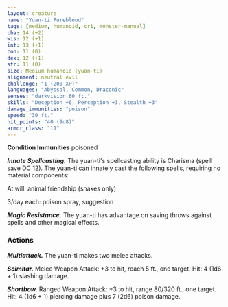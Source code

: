 ```yaml
---
layout: creature
name: "Yuan-ti Pureblood"
tags: [medium, humanoid, cr1, monster-manual]
cha: 14 (+2)
wis: 12 (+1)
int: 13 (+1)
con: 11 (0)
dex: 12 (+1)
str: 11 (0)
size: Medium humanoid (yuan-ti)
alignment: neutral evil
challenge: "1 (200 XP)"
languages: "Abyssal, Common, Draconic"
senses: "darkvision 60 ft."
skills: "Deception +6, Perception +3, Stealth +3"
damage_immunities: "poison"
speed: "30 ft."
hit_points: "40 (9d8)"
armor_class: "11"
---
```


**Condition Immunities** poisoned

***Innate Spellcasting.*** The yuan-ti's spellcasting ability is Charisma (spell save DC 12). The yuan-ti can innately cast the following spells, requiring no material components:

At will: animal friendship (snakes only)

3/day each: poison spray, suggestion

***Magic Resistance.*** The yuan-ti has advantage on saving throws against spells and other magical effects.

### Actions

***Multiattack.*** The yuan-ti makes two melee attacks.

***Scimitar.*** Melee Weapon Attack: +3 to hit, reach 5 ft., one target. Hit: 4 (1d6 + 1) slashing damage.

***Shortbow.*** Ranged Weapon Attack: +3 to hit, range 80/320 ft., one target. Hit: 4 (1d6 + 1) piercing damage plus 7 (2d6) poison damage.